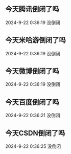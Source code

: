 ## 今天腾讯倒闭了吗

2024-9-22 0:36:19 没倒闭

## 今天米哈游倒闭了吗

2024-9-22 0:36:19 没倒闭

## 今天微博倒闭了吗

2024-9-22 0:36:19 没倒闭

## 今天百度倒闭了吗

2024-9-22 0:36:21 没倒闭

## 今天CSDN倒闭了吗

2024-9-22 0:36:25 没倒闭

